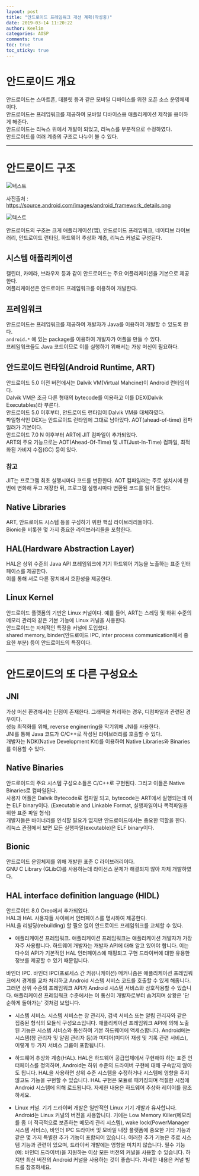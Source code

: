 ```yaml
---
layout: post
title: "안드로이드 프레임워크 개선 계획(작성중)"
date: 2019-03-14 11:20:22
author: Keelim
categories: AOSP
comments: true
toc: true
toc_sticky: true
---
```


# 안드로이드 개요
안드로이드는 스마트폰, 태블릿 등과 같은 모바일 디바이스를 위한 오픈 소스 운영체제이다.  
안드로이드는 프레임워크를 제공하여 모바일 디바이스용 애플리케이션 제작을 용이하게 해준다.  
안드로이드는 리눅스 위에서 개발이 되었고, 리눅스를 부분적으로 수정하였다.  
안드로이드를 여러 계층의 구조로 나누어 볼 수 있다.  

---

# 안드로이드 구조
![텍스트](https://source.android.com/images/android_framework_details.png)

사진출처 : https://source.android.com/images/android_framework_details.png

![텍스트](https://source.android.com/devices/images/ape_fwk_all.png)


안드로이드의 구조는 크게 애플리케이션(앱), 안드로이드 프레임워크, 네이티브 라이브러리, 안드로이드 런타임, 하드웨어 추상화 계층, 리눅스 커널로 구성된다.


## 시스템 애플리케이션
캘린더, 카메라, 브라우저 등과 같이 안드로이드는 주요 어플리케이션을 기본으로 제공한다.  
어플리케이션은 안드로이드 프레임워크를 이용하여 개발한다.


## 프레임워크
안드로이드는 프레임워크를 제공하여 개발자가 Java를 이용하여 개발할 수 있도록 한다.  
```android.*``` 에 있는 package를 이용하여 개발자가 어플을 만들 수 있다.  
프레임워크들도 Java 코드이므로 이를 실행하기 위해서는 가상 머신이 필요하다.


## 안드로이드 런타임(Android Runtime, ART)
안드로이드 5.0 이전 버전에서는 Dalvik VM(Virtual Mahcine)이 Android 런타임이다.  
Dalvik VM은 조금 다른 형태의 bytecode를 이용하고 이를 DEX(Dalvik Executables)라 부른다.  
안드로이드 5.0 이후부터, 안드로이드 런타임이 Dalvik VM을 대체하였다.  
파일형식인 DEX는 안드로이드 런타임에 그대로 남아있다. AOT(ahead-of-time) 컴파일러가 기본이다.  
안드로이드 7.0 N 이후부터 ART에 JIT 컴파일이 추가되었다.  
ART의 주요 기능으로는 AOT(Ahead-Of-Time) 및 JIT(Just-In-Time) 컴파일, 최적화된 가비지 수집(GC) 등이 있다.  

### 참고
JIT는 프로그램 최초 실행시마다 코드를 변환한다. AOT 컴파일러는 주로 설치시에 한번에 변화해 두고 저장한 뒤, 프로그램 실행시마다 변환된 코드를 읽어 들인다.


## Native Libraries
ART, 안드로이드 시스템 등을 구성하기 위한 핵심 라이브러리들이다.  
Bionic을 비롯한 몇 가지 중요한 라이브러리들을 포함한다.


## HAL(Hardware Abstraction Layer)
HAL은 상위 수준의 Java API 프레임워크에 기기 하드웨어 기능을 노출하는 표준 인터페이스를 제공한다.  
이를 통해 서로 다른 장치에서 호환성을 제공한다.


## Linux Kernel
안드로이드 플랫폼의 기반은 Linux 커널이다. 예를 들어, ART는 스레딩 및 하위 수준의 메모리 관리와 같은 기본 기능에 Linux 커널을 사용한다.  
안드로이드는 자체적인 특징을 커널에 도입했다.  
shared memory, binder(안드로이드 IPC, inter process communication에서 중요한 부분) 등이 안드로이드의 특징이다.

---
# 안드로이드의 또 다른 구성요소
## JNI
가상 머신 환경에서는 단점이 존재한다. 그래픽을 처리하는 경우, 디컴파일과 관련된 경우이다.  
성능 최적화를 위해, reverse enginerring을 막기위해 JNI를 사용한다.  
JNI를 통해 Java 코드가 C/C++로 작성된 라이브러리를 호출할 수 있다.  
개발자는 NDK(Native Development Kit)를 이용하여 Native Libraries와 Binaries를 이용할 수 있다.


## Native Binaries
안드로이드의 주요 시스템 구성요소들은 C/C++로 구현된다. 그리고 이들은 Native Binaries로 컴파일된다.  
사용자 어플은 Dalvik Bytecode로 컴파일 되고, bytecode는 ART에서 실행되는데 이는 ELF binary이다. (Executable and Linkable Format, 실행파일이나 목적파일을 위한 표준 파일 형식)  
개발자들은 바이너리를 인식할 필요가 없지만 안드로이드에서는 중요한 역할을 한다.  
리눅스 관점에서 보면 모든 실행파일(excutable)은 ELF binary이다.


## Bionic
안드로이드 운영체제를 위해 개발한 표준 C 라이브러리이다.  
GNU C Library (GLibC)를 사용하는데 라이선스 문제가 해결되지 않아 자체 개발하였다.


## HAL interface definition language (HIDL)
안드로이드 8.0 Oreo에서 추가되었다.  
HAL과 HAL 사용자들 사이에서 인터페이스를 명시하여 제공한다.  
HAL을 리빌딩(rebuilding) 할 필요 없이 안드로이드 프레임워크를 교체할 수 있다.


- 애플리케이션 프레임워크. 애플리케이션 프레임워크는 애플리케이션 개발자가 가장 자주 사용합니다. 하드웨어 개발자는 개발자 API에 대해 알고 있어야 합니다. 이는 다수의 API가 기본적인 HAL 인터페이스에 매핑되고 구현 드라이버에 대한 유용한 정보를 제공할 수 있기 때문입니다.

바인더 IPC. 바인더 IPC(프로세스 간 커뮤니케이션) 메커니즘은 애플리케이션 프레임워크에서 경계를 교차 처리하고 Android 시스템 서비스 코드를 호출할 수 있게 해줍니다. 그러면 상위 수준의 프레임워크 API가 Android 시스템 서비스와 상호작용할 수 있습니다. 
애플리케이션 프레임워크 수준에서는 이 통신이 개발자로부터 숨겨지며 상황은 '단순하게 돌아가는' 것처럼 보입니다.

- 시스템 서비스. 시스템 서비스는 창 관리자, 검색 서비스 또는 알림 관리자와 같은 집중된 형식의 모듈식 구성요소입니다. 애플리케이션 프레임워크 API에 의해 노출된 기능은 시스템 서비스와 통신하여 기본 하드웨어에 액세스합니다. Android에는 시스템(창 관리자 및 알림 관리자 등)과 미디어(미디어 재생 및 기록 관련 서비스), 
이렇게 두 가지 서비스 그룹이 포함됩니다.

- 하드웨어 추상화 계층(HAL). 
HAL은 하드웨어 공급업체에서 구현해야 하는 표준 인터페이스를 정의하며, 
Android는 하위 수준의 드라이버 구현에 대해 구속받지 않아도 됩니다. 
HAL을 사용하면 상위 수준 시스템을 수정하거나 시스템에 영향을 주지 않고도 기능을 구현할 수 있습니다. 
HAL 구현은 모듈로 패키징되며 적절한 시점에 Android 시스템에 의해 로드됩니다. 
자세한 내용은 하드웨어 추상화 레이어를 참조하세요.

- Linux 커널. 
기기 드라이버 개발은 일반적인 Linux 기기 개발과 유사합니다. Android는 Linux 커널의 버전을 사용합니다.
 기에는 Low Memory Killer(메모리를 좀 더 적극적으로 보존하는 메모리 관리 시스템), 
 wake lock(PowerManager 시스템 서비스), 
 바인더 IPC 드라이버 및 모바일 내장 플랫폼에 중요한 기타 기능과 같은 몇 가지 특별한 추가 기능이 포함되어 있습니다. 
 이러한 추가 기능은 주로 시스템 기능과 관련이 있으며, 드라이버 개발에는 영향을 미치지 않습니다. 
 필수 기능(예: 바인더 드라이버)을 지원하는 이상 모든 버전의 커널을 사용할 수 있습니다. 
 하지만 최신 버전의 Android 커널을 사용하는 것이 좋습니다. 자세한 내용은 커널 빌드를 참조하세요.


